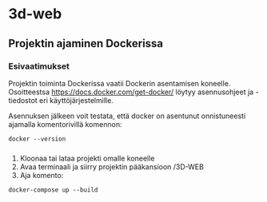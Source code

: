 # 3d-web

## Projektin ajaminen Dockerissa

### Esivaatimukset

Projektin toiminta Dockerissa vaatii Dockerin asentamisen koneelle. Osoitteestsa https://docs.docker.com/get-docker/ löytyy asennusohjeet ja -tiedostot eri käyttöjärjestelmille.

Asennuksen jälkeen voit testata, että docker on asentunut onnistuneesti ajamalla komentorivillä komennon:

```
docker --version
```

### 

1. Kloonaa tai lataa projekti omalle koneelle
2. Avaa terminaali ja siirry projektin pääkansioon /3D-WEB
3. Aja komento:
```
docker-compose up --build
```
